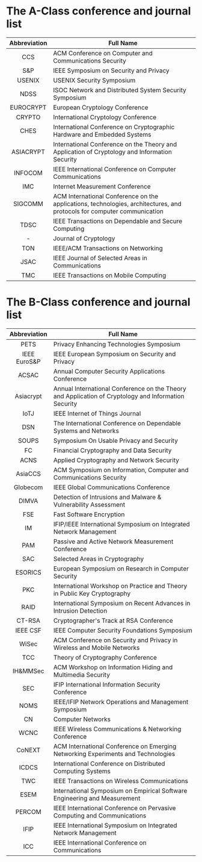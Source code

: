 
# The A-Class conference and journal list

| Abbreviation  | Full Name |
| :-----------: | ------------- |
| CCS  | ACM Conference on Computer and Communications Security  |
| S&P  | IEEE Symposium on Security and Privacy  |
| USENIX  | USENIX Security Symposium  |
| NDSS  | ISOC Network and Distributed System Security Symposium  |
| EUROCRYPT  | European Cryptology Conference  |
| CRYPTO  | International Cryptology Conference  |
| CHES  | International Conference on Cryptographic Hardware and Embedded Systems  |
| ASIACRYPT  | International Conference on the Theory and Application of Cryptology and Information Security  |
| INFOCOM  | IEEE International Conference on Computer Communications  |
| IMC  | Internet Measurement Conference  |
| SIGCOMM  | ACM International Conference on the applications, technologies, architectures, and protocols for computer communication  |
| TDSC  | IEEE Transactions on Dependable and Secure Computing  |
| -  | Journal of Cryptology  |
| TON  | IEEE/ACM Transactions on Networking  |
| JSAC  | IEEE Journal of Selected Areas in Communications  |
| TMC  | IEEE Transactions on Mobile Computing  |

# The B-Class conference and journal list

| Abbreviation  | Full Name |
| :-----------: | ------------- |
| PETS  | Privacy Enhancing Technologies Symposium  |
| IEEE EuroS&P  | IEEE European Symposium on Security and Privacy  |
| ACSAC  | Annual Computer Security Applications Conference  |
| Asiacrypt  | Annual International Conference on the Theory and Application of Cryptology and Information Security  |
| IoTJ  | IEEE Internet of Things Journal  |
| DSN  | The International Conference on Dependable Systems and Networks  |
| SOUPS  | Symposium On Usable Privacy and Security  |
| FC  | Financial Cryptography and Data Security  |
| ACNS  | Applied Cryptography and Network Security  |
| AsiaCCS  | ACM Symposium on Information, Computer and Communications Security  |
| Globecom  | IEEE Global Communications Conference  |
| DIMVA  | Detection of Intrusions and Malware \& Vulnerability Assessment  |
| FSE  | Fast Software Encryption  |
| IM  | IFIP/IEEE International Symposium on Integrated Network Management  |
| PAM  | Passive and Active Network Measurement Conference  |
| SAC  | Selected Areas in Cryptography  |
| ESORICS  | European Symposium on Research in Computer Security  |
| PKC  | International Workshop on Practice and Theory in Public Key Cryptography  |
| RAID  | International Symposium on Recent Advances in Intrusion Detection  |
| CT-RSA  | Cryptographer's Track at RSA Conference  |
| IEEE CSF  | IEEE Computer Security Foundations Symposium  |
| WiSec  | ACM Conference on Security and Privacy in Wireless and Mobile Networks  |
| TCC  | Theory of Cryptography Conference  |
| IH&MMSec  | ACM Workshop on Information Hiding and Multimedia Security  |
| SEC  | IFIP International Information Security Conference  |
| NOMS  | IEEE/IFIP Network Operations and Management Symposium  |
| CN  | Computer Networks  |
| WCNC  | IEEE Wireless Communications \& Networking Conference  |
| CoNEXT  | ACM International Conference on Emerging Networking Experiments and Technologies  |
| ICDCS  | International Conference on Distributed Computing Systems  |
| TWC  | IEEE Transactions on Wireless Communications  |
| ESEM  | International Symposium on Empirical Software Engineering and Measurement  |
| PERCOM  | IEEE International Conference on Pervasive Computing and Communications  |
| IFIP  | IEEE International Symposium on Integrated Network Management  |
| ICC  | IEEE International Conference on Communications  |
